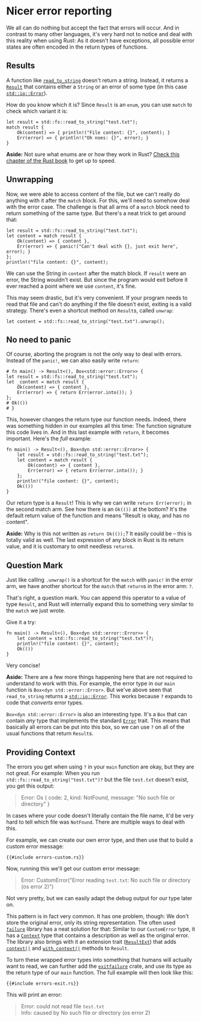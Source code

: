# Nicer error reporting

We all can do nothing but accept the fact that errors will occur.
And in contrast to many other languages,
it's very hard not to notice and deal with this reality
when using Rust:
As it doesn't have exceptions,
all possible error states are often encoded in the return types of functions.

## Results

A function like [`read_to_string`] doesn't return a string.
Instead, it returns a [`Result`]
that contains either
a `String`
or an error of some type
(in this case [`std::io::Error`]).

[`read_to_string`]: https://doc.rust-lang.org/1.31.0/std/fs/fn.read_to_string.html
[`Result`]: https://doc.rust-lang.org/1.31.0/std/result/index.html
[`std::io::Error`]: https://doc.rust-lang.org/1.31.0/std/io/type.Result.html

How do you know which it is?
Since `Result` is an `enum`,
you can use `match` to check which variant it is:

```rust,no_run
let result = std::fs::read_to_string("test.txt");
match result {
    Ok(content) => { println!("File content: {}", content); }
    Err(error) => { println!("Oh noes: {}", error); }
}
```

<aside>

**Aside:**
Not sure what enums are or how they work in Rust?
[Check this chapter of the Rust book](https://doc.rust-lang.org/1.31.0/book/ch06-00-enums.html)
to get up to speed.

</aside>

## Unwrapping

Now, we were able to access content of the file,
but we can't really do anything with it after the `match` block.
For this, we'll need to somehow deal with the error case.
The challenge is that all arms of a `match` block need to return something of the same type.
But there's a neat trick to get around that:

```rust,no_run
let result = std::fs::read_to_string("test.txt");
let content = match result {
    Ok(content) => { content },
    Err(error) => { panic!("Can't deal with {}, just exit here", error); }
};
println!("file content: {}", content);
```

We can use the String in `content` after the match block.
If `result` were an error, the String wouldn't exist.
But since the program would exit before it ever reached a point where we use `content`,
it's fine.

This may seem drastic,
but it's very convenient.
If your program needs to read that file and can't do anything if the file doesn't exist,
exiting is a valid strategy.
There's even a shortcut method on `Result`s, called `unwrap`:

```rust,no_run
let content = std::fs::read_to_string("test.txt").unwrap();
```

## No need to panic

Of course, aborting the program is not the only way to deal with errors.
Instead of the `panic!`, we can also easily write `return`:

```rust,no_run
# fn main() -> Result<(), Box<std::error::Error>> {
let result = std::fs::read_to_string("test.txt");
let _content = match result {
    Ok(content) => { content },
    Err(error) => { return Err(error.into()); }
};
# Ok(())
# }
```

This, however changes the return type our function needs.
Indeed, there was something hidden in our examples all this time:
The function signature this code lives in.
And in this last example with `return`,
it becomes important.
Here's the _full_ example:

```rust,no_run
fn main() -> Result<(), Box<dyn std::error::Error>> {
    let result = std::fs::read_to_string("test.txt");
    let content = match result {
        Ok(content) => { content },
        Err(error) => { return Err(error.into()); }
    };
    println!("file content: {}", content);
    Ok(())
}
```

Our return type is a `Result`!
This is why we can write `return Err(error);` in the second match arm.
See how there is an `Ok(())` at the bottom?
It's the default return value of the function and means
"Result is okay, and has no content".

<aside>

**Aside:**
Why is this not written as `return Ok(());`?
It easily could be – this is totally valid as well.
The last expression of any block in Rust is its return value,
and it is customary to omit needless `return`s.

</aside>

## Question Mark

Just like calling `.unwrap()` is a shortcut
for the `match` with `panic!` in the error arm,
we have another shortcut for the `match` that `return`s in the error arm:
`?`.

That's right, a question mark.
You can append this operator to a value of type `Result`,
and Rust will internally expand this to something very similar to
the `match` we just wrote.

Give it a try:

```rust,no_run
fn main() -> Result<(), Box<dyn std::error::Error>> {
    let content = std::fs::read_to_string("test.txt")?;
    println!("file content: {}", content);
    Ok(())
}
```

Very concise!

<aside>

**Aside:**
There are a few more things happening here
that are not required to understand to work with this.
For example,
the error type in our `main` function is `Box<dyn std::error::Error>`.
But we've above seen that `read_to_string` returns a [`std::io::Error`].
This works because `?` expands to code that  _converts_ error types.

`Box<dyn std::error::Error>` is also an interesting type.
It's a `Box` that can contain _any_ type
that implements the standard [`Error`][`std::error::Error`] trait.
This means that basically all errors can be put into this box,
so we can use `?` on all of the usual functions that return `Result`s.

[`std::error::Error`]: https://doc.rust-lang.org/1.31.0/std/error/trait.Error.html

</aside>

## Providing Context

The errors you get when using `?` in your `main` function are okay,
but they are not great.
For example:
When you run `std::fs::read_to_string("test.txt")?`
but the file `test.txt` doesn't exist,
you get this output:

> Error: Os { code: 2, kind: NotFound, message: "No such file or directory" }

In cases where your code doesn't literally contain the file name,
it'd be very hard to tell which file was `NotFound`.
There are multiple ways to deal with this.

For example, we can create our own error type,
and then use that to build a custom error message:

```rust,ignore
{{#include errors-custom.rs}}
```

Now,
running this we'll get our custom error message:

> Error: CustomError("Error reading `test.txt`: No such file or directory (os error 2)")

Not very pretty,
but we can easily adapt the debug output for our type later on.

This pattern is in fact very common.
It has one problem, though:
We don't store the original error,
only its string representation.
The often used [`failure`] library has a neat solution for that:
Similar to our `CustomError` type,
it has a [`Context`] type
that contains a description as well as the original error.
The library also brings with it an extension trait ([`ResultExt`])
that adds [`context()`] and [`with_context()`] methods to `Result`.

[`failure`]: https://docs.rs/failure
[`Context`]: https://docs.rs/failure/0.1.3/failure/struct.Context.html
[`ResultExt`]: https://docs.rs/failure/0.1.3/failure/trait.ResultExt.html
[`context()`]: https://docs.rs/failure/0.1.3/failure/trait.ResultExt.html#tymethod.context
[`with_context()`]: https://docs.rs/failure/0.1.3/failure/trait.ResultExt.html#tymethod.with_context

To turn these wrapped error types
into something that humans will actually want to read,
we can further add the [`exitfailure`] crate,
and use its type as the return type of our `main` function.
The full example will then look like this:

[`exitfailure`]: https://docs.rs/exitfailure

```rust,ignore
{{#include errors-exit.rs}}
```

This will print an error:

> Error: could not read file `test.txt`  
> Info: caused by No such file or directory (os error 2)

